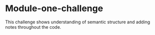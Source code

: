 # Module-one-challenge

This challenge shows understanding of semantic structure and adding notes throughout the code.
